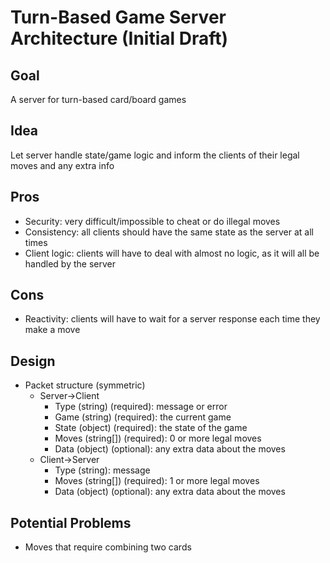 # Turn-Based Game Server Architecture (Initial Draft)

## Goal
A server for turn-based card/board games

## Idea
Let server handle state/game logic and inform the clients of their legal moves and any extra info

## Pros
- Security: very difficult/impossible to cheat or do illegal moves
- Consistency: all clients should have the same state as the server at all times
- Client logic: clients will have to deal with almost no logic, as it will all be handled by the server

## Cons
- Reactivity: clients will have to wait for a server response each time they make a move

## Design
- Packet structure (symmetric)
    - Server->Client
        - Type (string) (required): message or error
        - Game (string) (required): the current game
        - State (object) (required): the state of the game
        - Moves (string[]) (required): 0 or more legal moves
        - Data (object) (optional): any extra data about the moves
    - Client->Server
        - Type (string): message
        - Moves (string[]) (required): 1 or more legal moves
        - Data (object) (optional): any extra data about the moves

## Potential Problems
- Moves that require combining two cards
